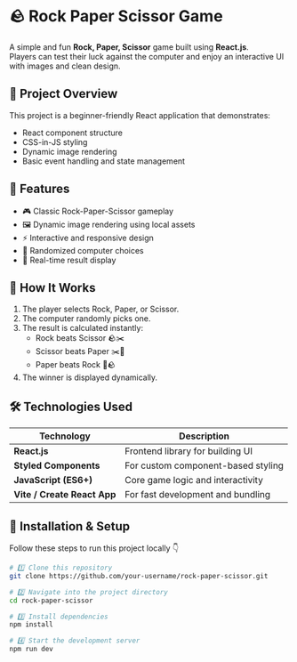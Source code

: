 # 🪨 Rock Paper Scissor Game

A simple and fun **Rock, Paper, Scissor** game built using **React.js**.  
Players can test their luck against the computer and enjoy an interactive UI with images and clean design.


## 🚀 Project Overview

This project is a beginner-friendly React application that demonstrates:
- React component structure
- CSS-in-JS styling
- Dynamic image rendering
- Basic event handling and state management


## 🧩 Features

- 🎮 Classic Rock-Paper-Scissor gameplay  
- 🖼️ Dynamic image rendering using local assets  
- ⚡ Interactive and responsive design  
- 🧠 Randomized computer choices  
- 💬 Real-time result display  


## 🧠 How It Works

1. The player selects Rock, Paper, or Scissor.
2. The computer randomly picks one.
3. The result is calculated instantly:
   - Rock beats Scissor 🪨✂️  
   - Scissor beats Paper ✂️📄  
   - Paper beats Rock 📄🪨
4. The winner is displayed dynamically.


## 🛠️ Technologies Used

| Technology | Description |
|-------------|-------------|
| **React.js** | Frontend library for building UI |
| **Styled Components** | For custom component-based styling |
| **JavaScript (ES6+)** | Core game logic and interactivity |
| **Vite / Create React App** | For fast development and bundling |


## 🧰 Installation & Setup

Follow these steps to run this project locally 👇

```bash
# 1️⃣ Clone this repository
git clone https://github.com/your-username/rock-paper-scissor.git

# 2️⃣ Navigate into the project directory
cd rock-paper-scissor

# 3️⃣ Install dependencies
npm install

# 4️⃣ Start the development server
npm run dev
